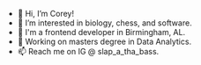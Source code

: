 - 👋 Hi, I’m Corey!
- 👀 I’m interested in biology, chess, and software.
- 🌱 I'm a frontend developer in Birmingham, AL.
- 🧠 Working on masters degree in Data Analytics.
- 📫 Reach me on IG @ slap_a_tha_bass.

